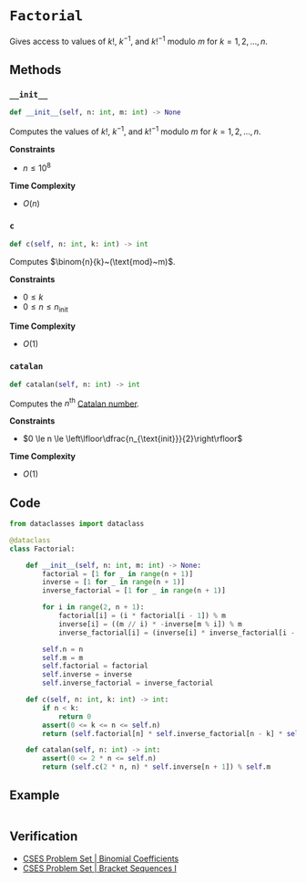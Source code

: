 # `Factorial`
Gives access to values of $k!$, $k^{-1}$, and $k!^{-1}$ modulo $m$ for $k = 1, 2, \dots, n$.

## Methods
### `__init__`
```python
def __init__(self, n: int, m: int) -> None
```

Computes the values of $k!$, $k^{-1}$, and $k!^{-1}$ modulo $m$ for $k = 1, 2, \dots, n$.

**Constraints**
- $n \le 10^{8}$

**Time Complexity**
- $O(n)$

### `c`
```python
def c(self, n: int, k: int) -> int
```

Computes $\binom{n}{k}~(\text{mod}~m)$.

**Constraints**
- $0 \le k$
- $0 \le n \le n_{\text{init}}$

**Time Complexity**
- $O(1)$

### `catalan`
```python
def catalan(self, n: int) -> int
```

Computes the $n^{\text{th}}$ [Catalan number](https://en.wikipedia.org/wiki/Catalan_number).

**Constraints**
- $0 \le n \le \left\lfloor\dfrac{n_{\text{init}}}{2}\right\rfloor$

**Time Complexity**
- $O(1)$

## Code
```python
from dataclasses import dataclass
```

```python
@dataclass
class Factorial:

	def __init__(self, n: int, m: int) -> None:
		factorial = [1 for _ in range(n + 1)]
		inverse = [1 for _ in range(n + 1)]
		inverse_factorial = [1 for _ in range(n + 1)]

		for i in range(2, n + 1):
			factorial[i] = (i * factorial[i - 1]) % m
			inverse[i] = ((m // i) * -inverse[m % i]) % m
			inverse_factorial[i] = (inverse[i] * inverse_factorial[i - 1]) % m

		self.n = n
		self.m = m
		self.factorial = factorial
		self.inverse = inverse
		self.inverse_factorial = inverse_factorial

	def c(self, n: int, k: int) -> int:
		if n < k:
			return 0
		assert(0 <= k <= n <= self.n)
		return (self.factorial[n] * self.inverse_factorial[n - k] * self.inverse_factorial[k]) % self.m

	def catalan(self, n: int) -> int:
		assert(0 <= 2 * n <= self.n)
		return (self.c(2 * n, n) * self.inverse[n + 1]) % self.m
```

## Example
```

```

## Verification
- [CSES Problem Set | Binomial Coefficients](https://cses.fi/problemset/task/1079)
- [CSES Problem Set | Bracket Sequences I](https://cses.fi/problemset/task/2064)